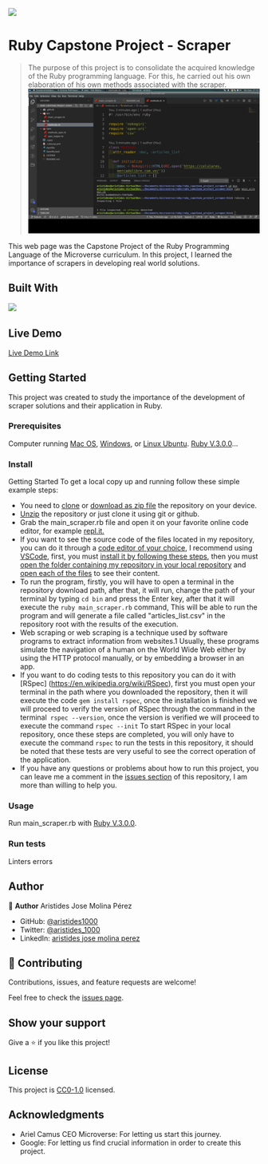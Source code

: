 ![](https://img.shields.io/badge/-Ruby-rgb(199%2C%2032%2C%2039)?style=plastic&logo=ruby)

# Ruby Capstone Project - Scraper

> The purpose of this project is to consolidate the acquired knowledge of the Ruby programming language. For this, he carried out his own elaboration of his own methods associated with the scraper.
![screenshot](./app_screenshot.png)

This web page was the Capstone Project of the Ruby Programming Language of the Microverse curriculum.
In this project, I learned the importance of scrapers in developing real world solutions.

## Built With

![](https://img.shields.io/badge/-Ruby-rgb(199%2C%2032%2C%2039)?style=plastic&logo=ruby)

## Live Demo

[Live Demo Link](https://paiza.io/projects/aZiKP90ToWQC0d_EPdJXBQ)

## Getting Started

This project was created to study the importance of the development of scraper solutions and their application in Ruby.

### Prerequisites

Computer running [Mac OS](https://www.apple.com/macos/big-sur/), [Windows](https://www.microsoft.com/en-us/software-download/windows10), or [Linux Ubuntu](https://ubuntu.com/download). [Ruby V.3.0.0](https://www.ruby-lang.org/es/downloads/)...

### Install

Getting Started
To get a local copy up and running follow these simple example steps:

- You need to [clone](https://docs.github.com/en/github/creating-cloning-and-archiving-repositories/cloning-a-repository) or [download as zip file](https://www.itprotoday.com/mobile-management-and-security/how-do-i-download-files-github) the repository on your device.
- [Unzip](http://www.e7z.org/open-zip.htm) the repository or just clone it using git or github.
- Grab the main_scraper.rb file and open it on your favorite online code editor, for example [repl.it.](https://replit.com/)
- If you want to see the source code of the files located in my repository, you can do it through a [code editor of your choice](https://www.elegantthemes.com/blog/resources/best-code-editors), I recommend using [VSCode](https://code.visualstudio.com/), first, you must [install it by following these steps](https://code.visualstudio.com/docs), then you must [open the folder containing my repository in your local repository](https://thisdavej.com/right-click-on-windows-folder-and-open-with-visual-studio-code/#:~:text=You%20can%20now%20navigate%20to,with%20VS%20Code%E2%80%9D%20as%20well.) and [open each of the files](https://code.visualstudio.com/docs/editor/editingevolved) to see their content.
- To run the program, firstly, you will have to open a terminal in the repository download path, after that, it will run, change the path of your terminal by typing `cd bin` and press the Enter key, after that it will execute the `ruby main_scraper.rb` command, This will be able to run the program and will generate a file called "articles_list.csv" in the repository root with the results of the execution.
- Web scraping or web scraping is a technique used by software programs to extract information from websites.1 Usually, these programs simulate the navigation of a human on the World Wide Web either by using the HTTP protocol manually, or by embedding a browser in an app.
- If you want to do coding tests to this repository you can do it with [RSpec] (https://en.wikipedia.org/wiki/RSpec), first you must open your terminal in the path where you downloaded the repository, then it will execute the code `gem install rspec`, once the installation is finished we will proceed to verify the version of RSpec through the command in the terminal` rspec --version`, once the version is verified we will proceed to execute the command `rspec --init` To start RSpec in your local repository, once these steps are completed, you will only have to execute the command `rspec` to run the tests in this repository, it should be noted that these tests are very useful to see the correct operation of the application.
- If you have any questions or problems about how to run this project, you can leave me a comment in the [issues section](https://github.com/aristides1000/ruby_capstone_project_scraper/issues) of this repository, I am more than willing to help you.

### Usage
Run main_scraper.rb with [Ruby V.3.0.0](https://www.ruby-lang.org/es/downloads/).

### Run tests
Linters errors

## Author

👤 **Author**
Aristides Jose Molina Pérez

- GitHub: [@aristides1000](https://github.com/aristides1000)
- Twitter: [@aristides_1000](https://twitter.com/@aristides_1000)
- LinkedIn: [aristides jose molina perez](https://www.linkedin.com/in/aristides-jose-molina-perez-09b0579a)

## 🤝 Contributing

Contributions, issues, and feature requests are welcome!

Feel free to check the [issues page](https://github.com/aristides1000/ruby_capstone_project_scraper/issues).

## Show your support

Give a ⭐️ if you like this project!

## License

This project is [CC0-1.0](LICENSE) licensed.

## Acknowledgments

- Ariel Camus CEO Microverse: For letting us start this journey.
- Google: For letting us find crucial information in order to create this project.
